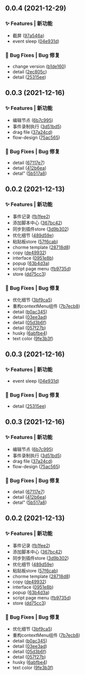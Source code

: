 ## 0.0.4 (2021-12-29)


### ✨ Features | 新功能

* 截屏 ([97a546a](https://gitee.com/Y_onghu/test-monster/commit/97a546a))
* event sleep ([04e931d](https://gitee.com/Y_onghu/test-monster/commit/04e931d))


### 🐛 Bug Fixes | Bug 修复

* change version ([b1de160](https://gitee.com/Y_onghu/test-monster/commit/b1de160))
* detail ([2ec805c](https://gitee.com/Y_onghu/test-monster/commit/2ec805c))
* detail ([25315ee](https://gitee.com/Y_onghu/test-monster/commit/25315ee))



## 0.0.3 (2021-12-16)


### ✨ Features | 新功能

* 编辑节点 ([6b7c995](https://gitee.com/Y_onghu/test-monster/commit/6b7c995))
* 事件录制执行 ([3d51bd5](https://gitee.com/Y_onghu/test-monster/commit/3d51bd5))
* drag file ([37a24cd](https://gitee.com/Y_onghu/test-monster/commit/37a24cd))
* flow-design ([75ac565](https://gitee.com/Y_onghu/test-monster/commit/75ac565))


### 🐛 Bug Fixes | Bug 修复

* detail ([67117e7](https://gitee.com/Y_onghu/test-monster/commit/67117e7))
* detail ([412b6ea](https://gitee.com/Y_onghu/test-monster/commit/412b6ea))
* detal" ([5b517a8](https://gitee.com/Y_onghu/test-monster/commit/5b517a8))



## 0.0.2 (2021-12-13)


### ✨ Features | 新功能

* 事件记录 ([fb1fee2](https://gitee.com/Y_onghu/test-monster/commit/fb1fee2))
* 添加脚本中心 ([367bc42](https://gitee.com/Y_onghu/test-monster/commit/367bc42))
* 同步到插件store ([3d9b302](https://gitee.com/Y_onghu/test-monster/commit/3d9b302))
* 优化细节 ([489d59e](https://gitee.com/Y_onghu/test-monster/commit/489d59e))
* 粘贴板store ([57f6cab](https://gitee.com/Y_onghu/test-monster/commit/57f6cab))
* chorme template ([28718d8](https://gitee.com/Y_onghu/test-monster/commit/28718d8))
* copy ([de49932](https://gitee.com/Y_onghu/test-monster/commit/de49932))
* interface ([0951e8b](https://gitee.com/Y_onghu/test-monster/commit/0951e8b))
* popup ([63b4d3a](https://gitee.com/Y_onghu/test-monster/commit/63b4d3a))
* script page  menu ([fb9735d](https://gitee.com/Y_onghu/test-monster/commit/fb9735d))
* store ([dd75cc3](https://gitee.com/Y_onghu/test-monster/commit/dd75cc3))


### 🐛 Bug Fixes | Bug 修复

* 优化细节 ([3bf9ca5](https://gitee.com/Y_onghu/test-monster/commit/3bf9ca5))
* 重构contextMenu组件 ([7b7ecb8](https://gitee.com/Y_onghu/test-monster/commit/7b7ecb8))
* detail ([b0ac345](https://gitee.com/Y_onghu/test-monster/commit/b0ac345))
* detail ([03ee3ad](https://gitee.com/Y_onghu/test-monster/commit/03ee3ad))
* detail ([05d3b6f](https://gitee.com/Y_onghu/test-monster/commit/05d3b6f))
* detail ([057f27b](https://gitee.com/Y_onghu/test-monster/commit/057f27b))
* husky ([6abfbe4](https://gitee.com/Y_onghu/test-monster/commit/6abfbe4))
* text color ([9fe3b3f](https://gitee.com/Y_onghu/test-monster/commit/9fe3b3f))



## 0.0.3 (2021-12-16)


### ✨ Features | 新功能

* event sleep ([04e931d](https://gitee.com/Y_onghu/test-monster/commit/04e931d))


### 🐛 Bug Fixes | Bug 修复

* detail ([25315ee](https://gitee.com/Y_onghu/test-monster/commit/25315ee))



## 0.0.3 (2021-12-16)


### ✨ Features | 新功能

* 编辑节点 ([6b7c995](https://gitee.com/Y_onghu/test-monster/commit/6b7c995))
* 事件录制执行 ([3d51bd5](https://gitee.com/Y_onghu/test-monster/commit/3d51bd5))
* drag file ([37a24cd](https://gitee.com/Y_onghu/test-monster/commit/37a24cd))
* flow-design ([75ac565](https://gitee.com/Y_onghu/test-monster/commit/75ac565))


### 🐛 Bug Fixes | Bug 修复

* detail ([67117e7](https://gitee.com/Y_onghu/test-monster/commit/67117e7))
* detail ([412b6ea](https://gitee.com/Y_onghu/test-monster/commit/412b6ea))
* detal" ([5b517a8](https://gitee.com/Y_onghu/test-monster/commit/5b517a8))



## 0.0.2 (2021-12-13)


### ✨ Features | 新功能

* 事件记录 ([fb1fee2](https://gitee.com/Y_onghu/test-monster/commit/fb1fee2))
* 添加脚本中心 ([367bc42](https://gitee.com/Y_onghu/test-monster/commit/367bc42))
* 同步到插件store ([3d9b302](https://gitee.com/Y_onghu/test-monster/commit/3d9b302))
* 优化细节 ([489d59e](https://gitee.com/Y_onghu/test-monster/commit/489d59e))
* 粘贴板store ([57f6cab](https://gitee.com/Y_onghu/test-monster/commit/57f6cab))
* chorme template ([28718d8](https://gitee.com/Y_onghu/test-monster/commit/28718d8))
* copy ([de49932](https://gitee.com/Y_onghu/test-monster/commit/de49932))
* interface ([0951e8b](https://gitee.com/Y_onghu/test-monster/commit/0951e8b))
* popup ([63b4d3a](https://gitee.com/Y_onghu/test-monster/commit/63b4d3a))
* script page  menu ([fb9735d](https://gitee.com/Y_onghu/test-monster/commit/fb9735d))
* store ([dd75cc3](https://gitee.com/Y_onghu/test-monster/commit/dd75cc3))


### 🐛 Bug Fixes | Bug 修复

* 优化细节 ([3bf9ca5](https://gitee.com/Y_onghu/test-monster/commit/3bf9ca5))
* 重构contextMenu组件 ([7b7ecb8](https://gitee.com/Y_onghu/test-monster/commit/7b7ecb8))
* detail ([b0ac345](https://gitee.com/Y_onghu/test-monster/commit/b0ac345))
* detail ([03ee3ad](https://gitee.com/Y_onghu/test-monster/commit/03ee3ad))
* detail ([05d3b6f](https://gitee.com/Y_onghu/test-monster/commit/05d3b6f))
* detail ([057f27b](https://gitee.com/Y_onghu/test-monster/commit/057f27b))
* husky ([6abfbe4](https://gitee.com/Y_onghu/test-monster/commit/6abfbe4))
* text color ([9fe3b3f](https://gitee.com/Y_onghu/test-monster/commit/9fe3b3f))



